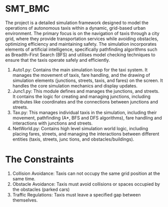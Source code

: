 # SMT_BMC
The project is a detailed simulation framework designed to model the operations of autonomous taxis within a dynamic, grid-based urban environment. The primary focus is on the navigation of taxis through a city grid, where they provide transportation services while avoiding obstacles, optimizing efficiency and maintaining safety. The simulation incorporates elements of artificial intelligence, specifically pathfinding algorithms such as Breadth-First Search (BFS) and utilises model checking techniques to ensure that the taxis operate safely and efficiently. 

1. Auto1.py: Contains the main simulation loop for the taxi system. It manages the movement of taxis, fare handling, and the drawing of simulation elements (junctions, streets, taxis, and fares) on the screen. It handles the core simulation mechanics and display updates. 
2. Junc1.py: This module defines and manages the junctions, and streets. It contains the logic for creating and managing junctions, including attributes like coordinates and the connections between junctions and streets. 
3. Tax.py: This manages individual taxis in the simulation, including their movement, pathfinding (A*, BFS and DFS algorithms), fare handling and interactions with junctions and streets. 
4. NetWorld.py: Contains high level simulation world logic, including placing fares, streets, and managing the interactions between different entities (taxis, streets, junc
tions, and obstacles/buildings).

# The Constraints 
1. Collision Avoidance: Taxis can not occupy the same grid position at the same time. 
2. Obstacle Avoidance: Taxis must avoid collisions or spaces occupied by the obstacles (parked cars) 
3. Traffic Regulations: Taxis must leave a specified gap between themselves. 
